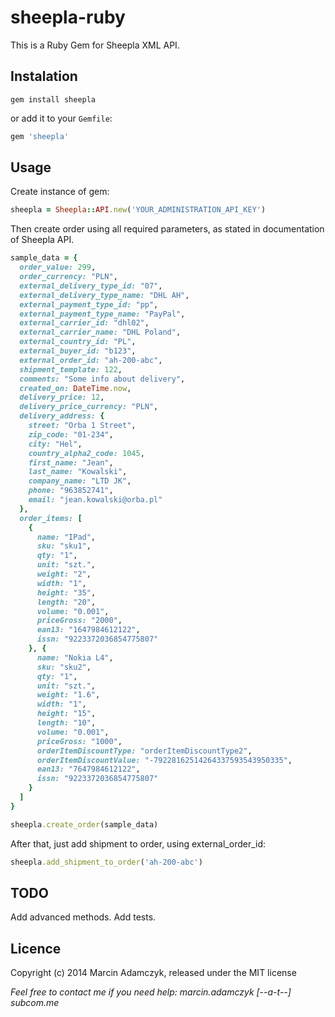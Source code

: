 sheepla-ruby
===================

This is a Ruby Gem for Sheepla XML API.

## Instalation

```console
gem install sheepla
```

or add it to your `Gemfile`:

```ruby
gem 'sheepla'
```

## Usage

Create instance of gem:

```ruby
sheepla = Sheepla::API.new('YOUR_ADMINISTRATION_API_KEY')
```

Then create order using all required parameters, as stated in documentation of Sheepla API.

```ruby
sample_data = {
  order_value: 299,
  order_currency: "PLN",
  external_delivery_type_id: "07",
  external_delivery_type_name: "DHL AH",
  external_payment_type_id: "pp",
  external_payment_type_name: "PayPal",
  external_carrier_id: "dhl02",
  external_carrier_name: "DHL Poland",
  external_country_id: "PL",
  external_buyer_id: "b123",
  external_order_id: "ah-200-abc",
  shipment_template: 122,
  comments: "Some info about delivery",
  created_on: DateTime.now,
  delivery_price: 12,
  delivery_price_currency: "PLN",
  delivery_address: {
    street: "Orba 1 Street",
    zip_code: "01-234",
    city: "Hel",
    country_alpha2_code: 1045,
    first_name: "Jean",
    last_name: "Kowalski",
    company_name: "LTD JK",
    phone: "963852741",
    email: "jean.kowalski@orba.pl"
  },
  order_items: [
    {
      name: "IPad",
      sku: "sku1",
      qty: "1",
      unit: "szt.",
      weight: "2",
      width: "1",
      height: "35",
      length: "20",
      volume: "0.001",
      priceGross: "2000",
      ean13: "1647984612122",
      issn: "9223372036854775807"
    }, {
      name: "Nokia L4",
      sku: "sku2",
      qty: "1",
      unit: "szt.",
      weight: "1.6",
      width: "1",
      height: "15",
      length: "10",
      volume: "0.001",
      priceGross: "1000",
      orderItemDiscountType: "orderItemDiscountType2",
      orderItemDiscountValue: "-79228162514264337593543950335",
      ean13: "7647984612122",
      issn: "9223372036854775807"
    }
  ]
}

sheepla.create_order(sample_data)
```

After that, just add shipment to order, using external_order_id:

```ruby
sheepla.add_shipment_to_order('ah-200-abc')
```

## TODO

Add advanced methods.
Add tests.

## Licence

Copyright (c) 2014 Marcin Adamczyk, released under the MIT license


*Feel free to contact me if you need help: marcin.adamczyk [--a-t--] subcom.me*

